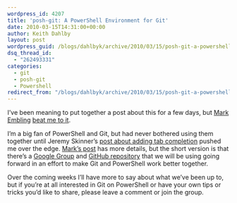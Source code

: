 ```yaml
---
wordpress_id: 4207
title: 'posh-git: A PowerShell Environment for Git'
date: 2010-03-15T14:31:00+00:00
author: Keith Dahlby
layout: post
wordpress_guid: /blogs/dahlbyk/archive/2010/03/15/posh-git-a-powershell-environment-for-git.aspx
dsq_thread_id:
  - "262493331"
categories:
  - git
  - posh-git
  - Powershell
redirect_from: "/blogs/dahlbyk/archive/2010/03/15/posh-git-a-powershell-environment-for-git.aspx/"
---
```

I&#8217;ve been meaning to put together a post about this for a few days, but [Mark Embling](http://www.markembling.info/) [beat me to it](http://www.markembling.info/view/git-powershell-revisited "Git & PowerShell Revisited").

I&#8217;m a big fan of PowerShell and Git, but had never bothered using them together until Jeremy Skinner&#8217;s [post about adding tab completion](http://www.jeremyskinner.co.uk/2010/03/07/using-git-with-windows-powershell/ "Using Git with Windows PowerShell") pushed me over the edge. [Mark&#8217;s post](http://www.markembling.info/view/git-powershell-revisited "Git & PowerShell Revisited") has more details, but the short version is that there&#8217;s a [Google Group](http://groups.google.com/group/posh-git/) and [GitHub repository](https://github.com/dahlbyk/posh-git "posh-git on GitHub") that we will be using going forward in an effort to make Git and PowerShell work better together.

Over the coming weeks I&#8217;ll have more to say about what we&#8217;ve been up to, but if you&#8217;re at all interested in Git on PowerShell or have your own tips or tricks you&#8217;d like to share, please leave a comment or join the group.